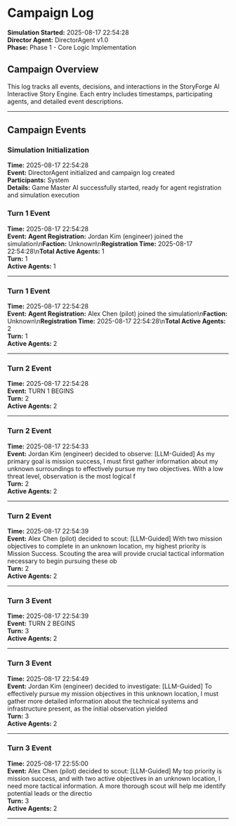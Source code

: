 # Campaign Log

**Simulation Started:** 2025-08-17 22:54:28  
**Director Agent:** DirectorAgent v1.0  
**Phase:** Phase 1 - Core Logic Implementation  

## Campaign Overview

This log tracks all events, decisions, and interactions in the StoryForge AI Interactive Story Engine.
Each entry includes timestamps, participating agents, and detailed event descriptions.

---

## Campaign Events

### Simulation Initialization
**Time:** 2025-08-17 22:54:28  
**Event:** DirectorAgent initialized and campaign log created  
**Participants:** System  
**Details:** Game Master AI successfully started, ready for agent registration and simulation execution


### Turn 1 Event
**Time:** 2025-08-17 22:54:28  
**Event:** **Agent Registration:** Jordan Kim (engineer) joined the simulation\n**Faction:** Unknown\n**Registration Time:** 2025-08-17 22:54:28\n**Total Active Agents:** 1  
**Turn:** 1  
**Active Agents:** 1  

---

### Turn 1 Event
**Time:** 2025-08-17 22:54:28  
**Event:** **Agent Registration:** Alex Chen (pilot) joined the simulation\n**Faction:** Unknown\n**Registration Time:** 2025-08-17 22:54:28\n**Total Active Agents:** 2  
**Turn:** 1  
**Active Agents:** 2  

---

### Turn 2 Event
**Time:** 2025-08-17 22:54:28  
**Event:** TURN 1 BEGINS  
**Turn:** 2  
**Active Agents:** 2  

---

### Turn 2 Event
**Time:** 2025-08-17 22:54:33  
**Event:** Jordan Kim (engineer) decided to observe: [LLM-Guided] As my primary goal is mission success, I must first gather information about my unknown surroundings to effectively pursue my two objectives. With a low threat level, observation is the most logical f  
**Turn:** 2  
**Active Agents:** 2  

---

### Turn 2 Event
**Time:** 2025-08-17 22:54:39  
**Event:** Alex Chen (pilot) decided to scout: [LLM-Guided] With two mission objectives to complete in an unknown location, my highest priority is Mission Success. Scouting the area will provide crucial tactical information necessary to begin pursuing these ob  
**Turn:** 2  
**Active Agents:** 2  

---

### Turn 3 Event
**Time:** 2025-08-17 22:54:39  
**Event:** TURN 2 BEGINS  
**Turn:** 3  
**Active Agents:** 2  

---

### Turn 3 Event
**Time:** 2025-08-17 22:54:49  
**Event:** Jordan Kim (engineer) decided to investigate: [LLM-Guided] To effectively pursue my mission objectives in this unknown location, I must gather more detailed information about the technical systems and infrastructure present, as the initial observation yielded  
**Turn:** 3  
**Active Agents:** 2  

---

### Turn 3 Event
**Time:** 2025-08-17 22:55:00  
**Event:** Alex Chen (pilot) decided to scout: [LLM-Guided] My top priority is mission success, and with two active objectives in an unknown location, I need more tactical information. A more thorough scout will help me identify potential leads or the directio  
**Turn:** 3  
**Active Agents:** 2  

---
